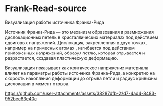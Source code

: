 # Frank-Read-source
Визуализация работы источника Франка-Рида

Источник Франка-Рида — это механизм образования и размножения дислокационных петель в кристаллических материалах под действием сдвиговых напряжений. Дислокация, закрепленная в двух точках, например на примесных атомах , изгибается под действием приложенных напряжений, образуя петлю, которая отрывается и разрастается, создавая пластическую деформацию.

Визуализация показывает как критическое напряжение материала влияет на параметры работы источника Франка-Рида, а конкретно на скорость накопления деформации до отрыва петли и радиус кривизны дислокации в момент отрыва.



https://github.com/user-attachments/assets/38287dfb-22d7-4ad4-8483-952bec83e40c

